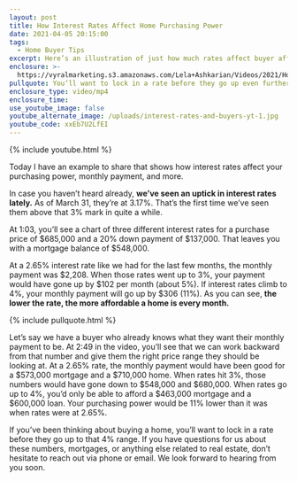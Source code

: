 ```yaml
---
layout: post
title: How Interest Rates Affect Home Purchasing Power
date: 2021-04-05 20:15:00
tags:
  - Home Buyer Tips
excerpt: Here’s an illustration of just how much rates affect buyer affordability.
enclosure: >-
  https://vyralmarketing.s3.amazonaws.com/Lela+Ashkarian/Videos/2021/How+Interest+Rates+Affect+Home+Purchasing+Power.mp4
pullquote: You’ll want to lock in a rate before they go up even further.
enclosure_type: video/mp4
enclosure_time:
use_youtube_image: false
youtube_alternate_image: /uploads/interest-rates-and-buyers-yt-1.jpg
youtube_code: xxEb7U2LfEI
---
```

{% include youtube.html %}

Today I have an example to share that shows how interest rates affect your purchasing power, monthly payment, and more.

In case you haven’t heard already, **we’ve seen an uptick in interest rates lately.** As of March 31, they’re at 3.17%. That’s the first time we’ve seen them above that 3% mark in quite a while.

At 1:03, you’ll see a chart of three different interest rates for a purchase price of $685,000 and a 20% down payment of $137,000. That leaves you with a mortgage balance of $548,000.&nbsp;

At a 2.65% interest rate like we had for the last few months, the monthly payment was $2,208. When those rates went up to 3%, your payment would have gone up by $102 per month (about 5%). If interest rates climb to 4%, your monthly payment will go up by $306 (11%). As you can see, **the lower the rate, the more affordable a home is every month.**

{% include pullquote.html %}

Let’s say we have a buyer who already knows what they want their monthly payment to be. At 2:49 in the video, you’ll see that we can work backward from that number and give them the right price range they should be looking at. At a 2.65% rate, the monthly payment would have been good for a $573,000 mortgage and a $710,000 home. When rates hit 3%, those numbers would have gone down to $548,000 and $680,000. When rates go up to 4%, you’d only be able to afford a $463,000 mortgage and a $600,000 loan. Your purchasing power would be 11% lower than it was when rates were at 2.65%.

If you’ve been thinking about buying a home, you’ll want to lock in a rate before they go up to that 4% range. If you have questions for us about these numbers, mortgages, or anything else related to real estate, don’t hesitate to reach out via phone or email. We look forward to hearing from you soon.
